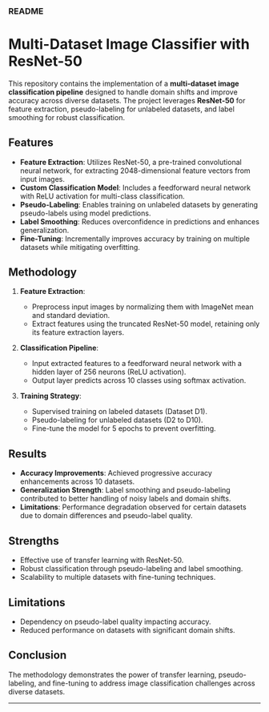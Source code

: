 ### README  

# Multi-Dataset Image Classifier with ResNet-50  

This repository contains the implementation of a **multi-dataset image classification pipeline** designed to handle domain shifts and improve accuracy across diverse datasets. The project leverages **ResNet-50** for feature extraction, pseudo-labeling for unlabeled datasets, and label smoothing for robust classification.  

## Features  
- **Feature Extraction**: Utilizes ResNet-50, a pre-trained convolutional neural network, for extracting 2048-dimensional feature vectors from input images.  
- **Custom Classification Model**: Includes a feedforward neural network with ReLU activation for multi-class classification.  
- **Pseudo-Labeling**: Enables training on unlabeled datasets by generating pseudo-labels using model predictions.  
- **Label Smoothing**: Reduces overconfidence in predictions and enhances generalization.  
- **Fine-Tuning**: Incrementally improves accuracy by training on multiple datasets while mitigating overfitting.  

## Methodology  
1. **Feature Extraction**:  
   - Preprocess input images by normalizing them with ImageNet mean and standard deviation.  
   - Extract features using the truncated ResNet-50 model, retaining only its feature extraction layers.  

2. **Classification Pipeline**:  
   - Input extracted features to a feedforward neural network with a hidden layer of 256 neurons (ReLU activation).  
   - Output layer predicts across 10 classes using softmax activation.  

3. **Training Strategy**:  
   - Supervised training on labeled datasets (Dataset D1).  
   - Pseudo-labeling for unlabeled datasets (D2 to D10).  
   - Fine-tune the model for 5 epochs to prevent overfitting.  

## Results  
- **Accuracy Improvements**: Achieved progressive accuracy enhancements across 10 datasets.  
- **Generalization Strength**: Label smoothing and pseudo-labeling contributed to better handling of noisy labels and domain shifts.  
- **Limitations**: Performance degradation observed for certain datasets due to domain differences and pseudo-label quality.  

## Strengths  
- Effective use of transfer learning with ResNet-50.  
- Robust classification through pseudo-labeling and label smoothing.  
- Scalability to multiple datasets with fine-tuning techniques.  

## Limitations  
- Dependency on pseudo-label quality impacting accuracy.  
- Reduced performance on datasets with significant domain shifts.  

## Conclusion  
The methodology demonstrates the power of transfer learning, pseudo-labeling, and fine-tuning to address image classification challenges across diverse datasets.  

---  
